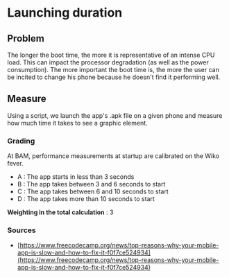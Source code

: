# Launching duration

## Problem

The longer the boot time, the more it is representative of an intense CPU load. This can impact the processor degradation (as well as the power consumption). The more important the boot time is, the more the user can be incited to change his phone because he doesn't find it performing well.

## Measure

Using a script, we launch the app's .apk file on a given phone and measure how much time it takes to see a graphic element.

### Grading

At BAM, performance measurements at startup are calibrated on the Wiko fever.

- A : The app starts in less than 3 seconds
- B : The app takes between 3 and 6 seconds to start
- C : The app takes between 6 and 10 seconds to start
- D : The app takes more than 10 seconds to start

**Weighting in the total calculation** : 3

### Sources

- [https://www.freecodecamp.org/news/top-reasons-why-your-mobile-app-is-slow-and-how-to-fix-it-f0f7ce524934](https://www.freecodecamp.org/news/top-reasons-why-your-mobile-app-is-slow-and-how-to-fix-it-f0f7ce524934)
